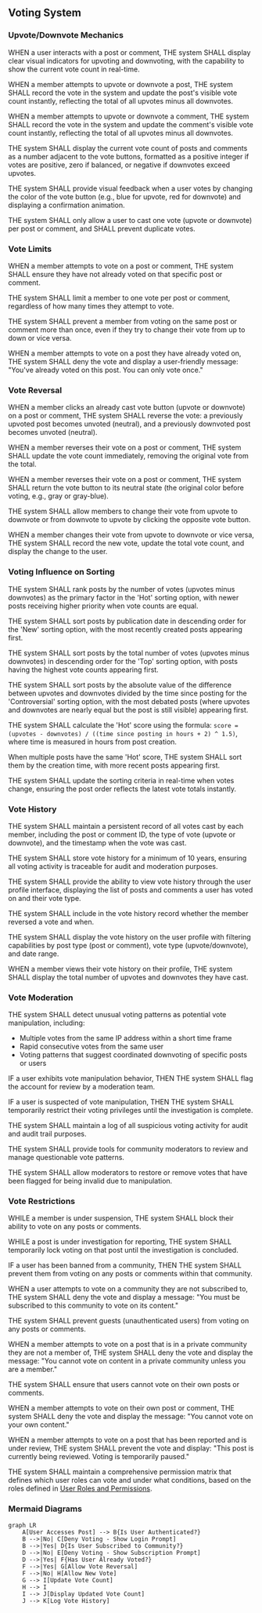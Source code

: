 ## Voting System

### Upvote/Downvote Mechanics

WHEN a user interacts with a post or comment, THE system SHALL display clear visual indicators for upvoting and downvoting, with the capability to show the current vote count in real-time.

WHEN a member attempts to upvote or downvote a post, THE system SHALL record the vote in the system and update the post's visible vote count instantly, reflecting the total of all upvotes minus all downvotes.

WHEN a member attempts to upvote or downvote a comment, THE system SHALL record the vote in the system and update the comment's visible vote count instantly, reflecting the total of all upvotes minus all downvotes.

THE system SHALL display the current vote count of posts and comments as a number adjacent to the vote buttons, formatted as a positive integer if votes are positive, zero if balanced, or negative if downvotes exceed upvotes.

THE system SHALL provide visual feedback when a user votes by changing the color of the vote button (e.g., blue for upvote, red for downvote) and displaying a confirmation animation.

THE system SHALL only allow a user to cast one vote (upvote or downvote) per post or comment, and SHALL prevent duplicate votes.

### Vote Limits

WHEN a member attempts to vote on a post or comment, THE system SHALL ensure they have not already voted on that specific post or comment.

THE system SHALL limit a member to one vote per post or comment, regardless of how many times they attempt to vote.

THE system SHALL prevent a member from voting on the same post or comment more than once, even if they try to change their vote from up to down or vice versa.

WHEN a member attempts to vote on a post they have already voted on, THE system SHALL deny the vote and display a user-friendly message: "You've already voted on this post. You can only vote once."

### Vote Reversal

WHEN a member clicks an already cast vote button (upvote or downvote) on a post or comment, THE system SHALL reverse the vote: a previously upvoted post becomes unvoted (neutral), and a previously downvoted post becomes unvoted (neutral).

WHEN a member reverses their vote on a post or comment, THE system SHALL update the vote count immediately, removing the original vote from the total.

WHEN a member reverses their vote on a post or comment, THE system SHALL return the vote button to its neutral state (the original color before voting, e.g., gray or gray-blue).

THE system SHALL allow members to change their vote from upvote to downvote or from downvote to upvote by clicking the opposite vote button.

WHEN a member changes their vote from upvote to downvote or vice versa, THE system SHALL record the new vote, update the total vote count, and display the change to the user.

### Voting Influence on Sorting

THE system SHALL rank posts by the number of votes (upvotes minus downvotes) as the primary factor in the 'Hot' sorting option, with newer posts receiving higher priority when vote counts are equal.

THE system SHALL sort posts by publication date in descending order for the 'New' sorting option, with the most recently created posts appearing first.

THE system SHALL sort posts by the total number of votes (upvotes minus downvotes) in descending order for the 'Top' sorting option, with posts having the highest vote counts appearing first.

THE system SHALL sort posts by the absolute value of the difference between upvotes and downvotes divided by the time since posting for the 'Controversial' sorting option, with the most debated posts (where upvotes and downvotes are nearly equal but the post is still visible) appearing first.

THE system SHALL calculate the 'Hot' score using the formula: `score = (upvotes - downvotes) / ((time since posting in hours + 2) ^ 1.5)`, where time is measured in hours from post creation.

When multiple posts have the same 'Hot' score, THE system SHALL sort them by the creation time, with more recent posts appearing first.

THE system SHALL update the sorting criteria in real-time when votes change, ensuring the post order reflects the latest vote totals instantly.

### Vote History

THE system SHALL maintain a persistent record of all votes cast by each member, including the post or comment ID, the type of vote (upvote or downvote), and the timestamp when the vote was cast.

THE system SHALL store vote history for a minimum of 10 years, ensuring all voting activity is traceable for audit and moderation purposes.

THE system SHALL provide the ability to view vote history through the user profile interface, displaying the list of posts and comments a user has voted on and their vote type.

THE system SHALL include in the vote history record whether the member reversed a vote and when.

THE system SHALL display the vote history on the user profile with filtering capabilities by post type (post or comment), vote type (upvote/downvote), and date range.

WHEN a member views their vote history on their profile, THE system SHALL display the total number of upvotes and downvotes they have cast.

### Vote Moderation

THE system SHALL detect unusual voting patterns as potential vote manipulation, including:
- Multiple votes from the same IP address within a short time frame
- Rapid consecutive votes from the same user
- Voting patterns that suggest coordinated downvoting of specific posts or users

IF a user exhibits vote manipulation behavior, THEN THE system SHALL flag the account for review by a moderation team.

IF a user is suspected of vote manipulation, THEN THE system SHALL temporarily restrict their voting privileges until the investigation is complete.

THE system SHALL maintain a log of all suspicious voting activity for audit and audit trail purposes.

THE system SHALL provide tools for community moderators to review and manage questionable vote patterns.

THE system SHALL allow moderators to restore or remove votes that have been flagged for being invalid due to manipulation.

### Vote Restrictions

WHILE a member is under suspension, THE system SHALL block their ability to vote on any posts or comments.

WHILE a post is under investigation for reporting, THE system SHALL temporarily lock voting on that post until the investigation is concluded.

IF a user has been banned from a community, THEN THE system SHALL prevent them from voting on any posts or comments within that community.

WHEN a user attempts to vote on a community they are not subscribed to, THE system SHALL deny the vote and display a message: "You must be subscribed to this community to vote on its content."

THE system SHALL prevent guests (unauthenticated users) from voting on any posts or comments.

WHEN a member attempts to vote on a post that is in a private community they are not a member of, THE system SHALL deny the vote and display the message: "You cannot vote on content in a private community unless you are a member."

THE system SHALL ensure that users cannot vote on their own posts or comments.

WHEN a member attempts to vote on their own post or comment, THE system SHALL deny the vote and display the message: "You cannot vote on your own content."

WHEN a member attempts to vote on a post that has been reported and is under review, THE system SHALL prevent the vote and display: "This post is currently being reviewed. Voting is temporarily paused."

THE system SHALL maintain a comprehensive permission matrix that defines which user roles can vote and under what conditions, based on the roles defined in [User Roles and Permissions](./03-user-roles.md).

### Mermaid Diagrams

```mermaid
graph LR
    A[User Accesses Post] --> B{Is User Authenticated?}
    B -->|No| C[Deny Voting - Show Login Prompt]
    B -->|Yes| D{Is User Subscribed to Community?}
    D -->|No| E[Deny Voting - Show Subscription Prompt]
    D -->|Yes| F{Has User Already Voted?}
    F -->|Yes| G[Allow Vote Reversal]
    F -->|No| H[Allow New Vote]
    G --> I[Update Vote Count]
    H --> I
    I --> J[Display Updated Vote Count]
    J --> K[Log Vote History]
```